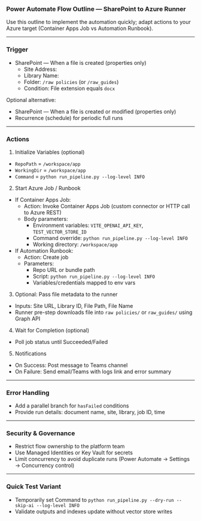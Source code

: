 ### Power Automate Flow Outline — SharePoint to Azure Runner

Use this outline to implement the automation quickly; adapt actions to your Azure target (Container Apps Job vs Automation Runbook).

---

### Trigger
- SharePoint — When a file is created (properties only)
  - Site Address: <your site>
  - Library Name: <your library>
  - Folder: `/raw policies` (or `/raw_guides`)
  - Condition: File extension equals `docx`

Optional alternative:
- SharePoint — When a file is created or modified (properties only)
- Recurrence (schedule) for periodic full runs

---

### Actions

1) Initialize Variables (optional)
- `RepoPath` = `/workspace/app`
- `WorkingDir` = `/workspace/app`
- `Command` = `python run_pipeline.py --log-level INFO`

2) Start Azure Job / Runbook
- If Container Apps Job:
  - Action: Invoke Container Apps Job (custom connector or HTTP call to Azure REST)
  - Body parameters:
    - Environment variables: `VITE_OPENAI_API_KEY`, `TEST_VECTOR_STORE_ID`
    - Command override: `python run_pipeline.py --log-level INFO`
    - Working directory: `/workspace/app`
- If Automation Runbook:
  - Action: Create job
  - Parameters:
    - Repo URL or bundle path
    - Script: `python run_pipeline.py --log-level INFO`
    - Variables/credentials mapped to env vars

3) Optional: Pass file metadata to the runner
- Inputs: Site URL, Library ID, File Path, File Name
- Runner pre-step downloads file into `raw policies/` or `raw_guides/` using Graph API

4) Wait for Completion (optional)
- Poll job status until Succeeded/Failed

5) Notifications
- On Success: Post message to Teams channel
- On Failure: Send email/Teams with logs link and error summary

---

### Error Handling
- Add a parallel branch for `hasFailed` conditions
- Provide run details: document name, site, library, job ID, time

---

### Security & Governance
- Restrict flow ownership to the platform team
- Use Managed Identities or Key Vault for secrets
- Limit concurrency to avoid duplicate runs (Power Automate → Settings → Concurrency control)

---

### Quick Test Variant
- Temporarily set Command to `python run_pipeline.py --dry-run --skip-ai --log-level INFO`
- Validate outputs and indexes update without vector store writes
